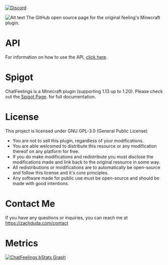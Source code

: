 [![Discord](https://img.shields.io/discord/469625341837836290?style=flat-square&logo=Discord&logoColor=bdc7fc&label=Support%20Discord)](https://zachduda.com/discord?utm=github_badge)

![Alt text](Images/chatfeelingsbanner.png?raw=true "ChatFeelings Banner")
The GitHub open source page for the original feeling's Minecraft plugin.

# API
For information on how to use the API, [click here](https://www.spigotmc.org/wiki/chatfeelings-api/).

# Spigot
ChatFeelings is a Minecraft plugin (supporting 1.13 up to 1.20).
Please check out the [Spigot Page](https://www.spigotmc.org/resources/chatfeelings.12987/). for full documentation.

# License
This project is licensed under GNU GPL-3.0 (General Public License)
- You are not to sell this plugin, regardless of your modifications.
- You are able welcomed to distribute this resource or any modification thereof on any platform for free.
- If you do make modifications and redistribute you must disclose the modifications made and link back to the original resource in some way.
- All redistributions or modifications are to automatically be open-source and follow this license and it's core principles.
- Any software made for public use must be open-source and should be made with good intentions.

# Contact Me
If you have any questions or inquiries, you can reach me at https://zachduda.com/contact


# Metrics
[![ChatFeelings bStats Graph](https://bstats.org/signatures/bukkit/ChatFeelings.svg)](https://bstats.org/plugin/bukkit/ChatFeelings/1376)
